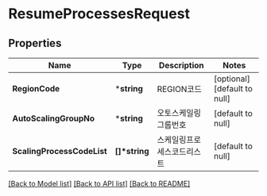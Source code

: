 # ResumeProcessesRequest

## Properties
Name | Type | Description | Notes
------------ | ------------- | ------------- | -------------
**RegionCode** | ***string** | REGION코드 | [optional] [default to null]
**AutoScalingGroupNo** | ***string** | 오토스케일링그룹번호 | [default to null]
**ScalingProcessCodeList** | **[]\*string** | 스케일링프로세스코드리스트 | [default to null]

[[Back to Model list]](../README.md#documentation-for-models) [[Back to API list]](../README.md#documentation-for-api-endpoints) [[Back to README]](../README.md)


